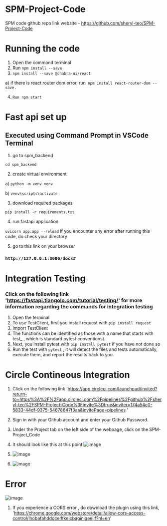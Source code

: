 # SPM-Project-Code
SPM code 
github repo link website - https://github.com/sheryl-teo/SPM-Project-Code

# Running the code
1. Open the command terminal
2. Run ```npm install --save```
3. ```npm install --save @chakra-ui/react``` 

a) if there is react router dom error, run``` npm install react-router-dom --save.``` 
  
4. ```Run npm start```

# Fast api set up
## Executed using Command Prompt in VSCode Terminal 
1. go to spm_backend

```cd spm_backend```

2. create virtual environment

a) ```python -m venv venv```

b) ```venv\scripts\activate```

3. download required packages

```pip install -r requirements.txt```

4. run fastapi application

```uvicorn app:app --reload```
If you encounter any error after running this code, do check your directory

5. go to this link on your browser
###  `http://127.0.0.1:8000/docs#` 

# Integration Testing
### Click on the following link 'https://fastapi.tiangolo.com/tutorial/testing/' for more information regarding the commands for integration testing
1. Open the terminal
2. To use TestClient, first you install request with ``` pip install request ```
3. Import TestClient 
4. The functions can be identified as those with a name that starts with test_ , which is standard pytest conventions).
5. Next, you install pytest with ``` pip install pytest ``` if you have not done so
6. Run the test with ``` pytest ``` , it will detect the files and tests automatically, execute them, and report the results back to you.

# Circle Contineous Integration
1. Click on the following link 'https://app.circleci.com/launchpad/invited?return-to=https%3A%2F%2Fapp.circleci.com%2Fpipelines%2Fgithub%2Fsheryl-teo%2FSPM-Project-Code%3Finvite%3Dtrue&inviter=174a54c0-5833-44df-9375-54678647f3aa&invitePage=pipelines ' 
2. Sign in with your Github account and enter your Github Password.
3. Under the Project tab on the left side of the webpage, click on the SPM-Project_Code
4.  It should look like this at this point ![image](https://user-images.githubusercontent.com/65134007/200111748-404dd7ee-238d-4587-a3ad-2aea61b86a15.png)
5.  ![image](https://user-images.githubusercontent.com/65134007/200111825-5fa5d6ef-ad61-4687-9245-28c5451a8c51.png)

6.  ![image](https://user-images.githubusercontent.com/65134007/200111788-2e2a6295-24fa-422d-a03f-762bfe27950b.png)

# Error
![image](https://user-images.githubusercontent.com/65134007/200350943-c2be380f-a514-4178-b493-9bc92175d987.png)

1. If you experience a CORS error , do download the plugin using this link, 'https://chrome.google.com/webstore/detail/allow-cors-access-control/lhobafahddgcelffkeicbaginigeejlf?hl=en' 


